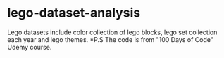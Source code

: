 # lego-dataset-analysis
Lego datasets include color collection of lego blocks, lego set collection each year and lego themes.
*P.S The code is from "100 Days of Code" Udemy course.
